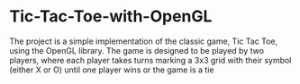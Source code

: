 # Tic-Tac-Toe-with-OpenGL
The project is a simple implementation of the classic game, Tic Tac Toe, using the OpenGL library. The game is designed to be played by two players, where each player takes turns marking a 3x3 grid with their symbol (either X or O) until one player wins or the game is a tie
